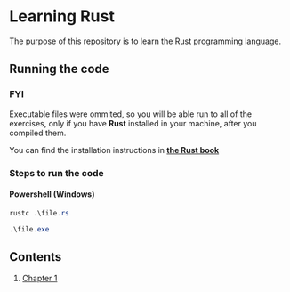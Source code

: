 # Learning Rust
The purpose of this repository is to learn the Rust programming language.

## Running the code

### FYI

Executable files were ommited, so you will be able run to all of the exercises, only if you have **Rust** installed in your machine, after you compiled them.

You can find the installation instructions in **[the Rust book](https://doc.rust-lang.org/stable/book/ch01-01-installation.html)**

### Steps to run the code

#### Powershell (Windows)
```powershell
rustc .\file.rs

.\file.exe
```

## Contents

1. [Chapter 1](/chapter-1/)